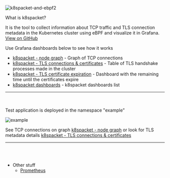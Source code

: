 ![k8spacket-and-ebpf2](./k8spacket-and-ebpf2.png)

What is k8spacket? 

It is the tool to collect information about TCP traffic and TLS connection metadata in the Kubernetes cluster using eBPF and visualize it in Grafana.<br/>
[View on GitHub](https://github.com/k8spacket)

Use Grafana dashboards below to see how it works
- [k8spacket - node graph]({{TRAFFIC_HOST1_31400}}/d/fdad1ee1-a619-493d-b0ff-2ca2682fdc57/k8spacket-node-graph) - Graph of TCP connections
- [k8spacket - TLS connections & certificates]({{TRAFFIC_HOST1_31400}}/d/_WjaqJt4k/k8spacket-tls-connections-and-certificates) - Table of TLS handshake processes made in the cluster
- [k8spacket - TLS certificate expiration]({{TRAFFIC_HOST1_31400}}/d/a730b0a6-b02e-4c48-957b-dd8174aef06e/k8spacket-tls-certificate-expiration) - Dashboard with the remaining time until the certificates expire
- [k8spacket dashboards]({{TRAFFIC_HOST1_31400}}/dashboards?tag=k8spacket) - k8spacket dashboards list

---
<br/>
<br/>
Test application is deployed in the namespace "example"

![example](./example.png)

See TCP connections on graph [k8spacket - node graph]({{TRAFFIC_HOST1_31400}}/d/fdad1ee1-a619-493d-b0ff-2ca2682fdc57/k8spacket-node-graph?orgId=1&var-statstype=connection&var-namespace=example&var-include=&var-exclude=node%7Csvc%7Cping)
or look for TLS metadata details [k8spacket - TLS connections & certificates]({{TRAFFIC_HOST1_31400}}/d/_WjaqJt4k/k8spacket-tls-connections-and-certificates)

---
<br/>
<br/>

- Other stuff
  - [Prometheus]({{TRAFFIC_HOST1_31401}})
